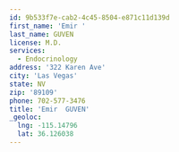```yaml
---
id: 9b533f7e-cab2-4c45-8504-e871c11d139d
first_name: 'Emir '
last_name: GUVEN
license: M.D.
services:
  - Endocrinology
address: '322 Karen Ave'
city: 'Las Vegas'
state: NV
zip: '89109'
phone: 702-577-3476
title: 'Emir  GUVEN'
_geoloc:
  lng: -115.14796
  lat: 36.126038
---
```

